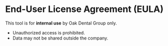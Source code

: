 # End-User License Agreement (EULA)  
This tool is for **internal use** by Oak Dental Group only.  
- Unauthorized access is prohibited.  
- Data may not be shared outside the company.  
